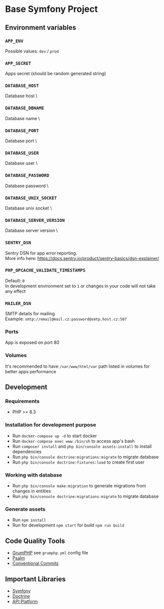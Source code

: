 # Base Symfony Project


## Environment variables
### `APP_ENV`
Possible values: `dev` / `prod`

### `APP_SECRET`
Apps secret (should be random generated string)

### `DATABASE_HOST`
Database host \

### `DATABASE_DBNAME`
Database name \

### `DATABASE_PORT`
Database port \

### `DATABASE_USER`
Database user \

### `DATABASE_PASSWORD`
Database password \

### `DATABASE_UNIX_SOCKET`
Database unix socket \

### `DATABASE_SERVER_VERSION`
Database server version \

### `SENTRY_DSN`
Sentry DSN for app error reporting. \
More info here: https://docs.sentry.io/product/sentry-basics/dsn-explainer/

### `PHP_OPCACHE_VALIDATE_TIMESTAMPS`
Default: `0` \
In development environment set to `1` or changes in your code will not take any effect

### `MAILER_DSN`
SMTP details for mailing \
Example: `smtp://email@mail.cz:password@smtp.host.cz:587`


### Ports
App is exposed on port 80

### Volumes
It's recommended to have `/var/www/html/var` path listed in volumes for better apps performance


## Development

### Requirements
- PHP >= 8.3

### Installation for development purpose
- Run `docker-compose up -d` to start docker
- Run `docker-compose exec www /bin/sh` to access app's bash
- Run `composer install` and `php bin/console assets:install` to install dependencies
- Run `php bin/console doctrine:migrations:migrate` to migrate database
- Run `php bin/console doctrine:fixtures:load` to create first user

### Working with database
- Run `php bin/console make:migration` to generate migrations from changes in entities
- Run `php bin/console doctrine:migrations:migrate` to migrate database

### Generate assets
- Run `npm install`
- Run for development `npm start` for build `npm run build`


## Code Quality Tools
- [GrumPHP](https://github.com/phpro/grumphp) see `grumphp.yml` config file
- [Psalm](https://psalm.dev/)
- [Conventional Commits](https://www.conventionalcommits.org/en/v1.0.0/)

## Important Libraries
- [Symfony](https://symfony.com/)
- [Doctrine](https://www.doctrine-project.org/)
- [API Platform](https://api-platform.com/docs/distribution/#using-symfony-flex-and-composer-advanced-users)

